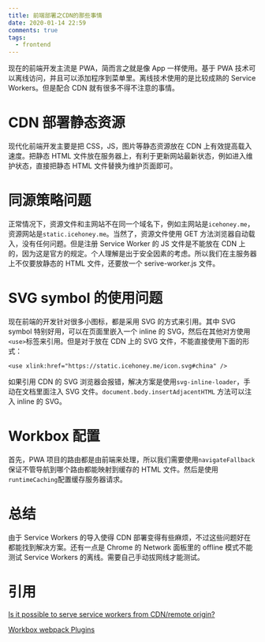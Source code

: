 ```yaml
---
title: 前端部署之CDN的那些事情
date: 2020-01-14 22:59
comments: true
tags:
  - frontend
---
```


现在的前端开发主流是 PWA，简而言之就是像 App 一样使用。基于 PWA 技术可以离线访问，并且可以添加程序到菜单里。离线技术使用的是比较成熟的 Service Workers。但是配合 CDN 就有很多不得不注意的事情。

# CDN 部署静态资源

现代化前端开发主要是把 CSS，JS，图片等静态资源放在 CDN 上有效提高载入速度。把静态 HTML 文件放在服务器上，有利于更新网站最新状态，例如进入维护状态，直接把静态 HTML 文件替换为维护页面即可。

# 同源策略问题

正常情况下，资源文件和主网站不在同一个域名下，例如主网站是`icehoney.me`，资源网站是`static.icehoney.me`。当然了，资源文件使用 GET 方法浏览器自动载入，没有任何问题。但是注册 Service Worker 的 JS 文件是不能放在 CDN 上的，因为这是官方的规定。个人理解是出于安全因素的考虑。所以我们在主服务器上不仅要放静态的 HTML 文件，还要放一个 serive-worker.js 文件。

# SVG symbol 的使用问题

现在前端的开发针对很多小图标，都是采用 SVG 的方式来引用。其中 SVG symbol 特别好用，可以在页面里嵌入一个 inline 的 SVG，然后在其他对方使用`<use>`标签来引用。但是对于放在 CDN 上的 SVG 文件，不能直接使用下面的形式：

    <use xlink:href="https://static.icehoney.me/icon.svg#china" />

如果引用 CDN 的 SVG 浏览器会报错，解决方案是使用`svg-inline-loader`，手动在文档里面注入 SVG 文件。`document.body.insertAdjacentHTML` 方法可以注入 inline 的 SVG。

# Workbox 配置

首先，PWA 项目的路由都是由前端来处理，所以我们需要使用`navigateFallback`保证不管导航到哪个路由都能映射到缓存的 HTML 文件。然后是使用`runtimeCaching`配置缓存服务器请求。

# 总结

由于 Service Workers 的导入使得 CDN 部署变得有些麻烦，不过这些问题好在都能找到解决方案。还有一点是 Chrome 的 Network 面板里的 offline 模式不能测试 Service Workers 的离线。需要自己手动拔网线才能测试。

# 引用

[Is it possible to serve service workers from CDN/remote origin?](https://github.com/w3c/ServiceWorker/issues/940)

[Workbox webpack Plugins](https://developers.google.com/web/tools/workbox/modules/workbox-webpack-plugin)
